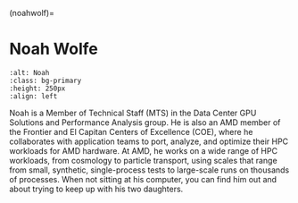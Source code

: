 <head>
  <meta charset="UTF-8">
  <meta name="description" content="Noah Wolfe">
  <meta name="keywords" content="AMD GPU, HPC, MI300, MI250, ROCm, blog, contributor, blog author">
</head>

(noahwolf)=

# Noah Wolfe

```{image} ./data/Noah-Wolfe.jpg
:alt: Noah
:class: bg-primary
:height: 250px
:align: left
```

Noah is a Member of Technical Staff (MTS) in the Data Center GPU Solutions and Performance Analysis
group. He is also an AMD member of the Frontier and El Capitan Centers of Excellence (COE), where he
collaborates with application teams to port, analyze, and optimize their HPC workloads for AMD
hardware. At AMD, he works on a wide range of HPC workloads, from cosmology to particle transport,
using scales that range from small, synthetic, single-process tests to large-scale runs on thousands of
processes. When not sitting at his computer, you can find him out and about trying to keep up with his
two daughters.
